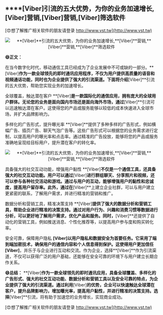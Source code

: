 ## ****[Viber]**引流的五大优势，为你的业务加速增长,**[Viber]**营销,**[Viber]**营销,**[Viber]**筛选软件**

[😍想了解推广相关软件的朋友请登录 http://www.vst.tw](http://www.vst.tw)

 <center><img src="https://vst.tw/MP4/tuiguang/png/0.png" alt="**[Viber]**引流的五大优势，为你的业务加速增长,**[Viber]**营销,**[Viber]**营销,**[Viber]**筛选软件"></center>

**😄正文：**

在当今数字化时代，移动通信工具已经成为了企业发展中不可或缺的一部分。**[Viber]**作为一款全球领先的即时通讯应用程序，不仅为用户提供高质量的语音和视频通话功能，同时也为企业提供了强大的引流渠道。下面将介绍**[Viber]**引流的五大优势，帮助您实现业务的加速增长。

全球覆盖，触达潜在客户
**[Viber]**是一款国际化的通信应用，拥有庞大的全球用户群体。无论您的业务是面向国内市场还是面向海外市场，通过**[Viber]**引流可以迅速触达潜在客户。这使得您的产品或服务能够以较低的成本快速进入全球市场，并扩大品牌影响力。

多样化的广告形式，提升曝光率
**[Viber]**提供了多种多样的广告形式，例如横幅广告、插页广告、聊天气泡广告等。这些广告形式可以根据您的业务需求进行定制，以提高用户的曝光率和点击率。通过精准的广告投放，能够将您的产品或服务准确地呈现给目标用户，提升潜在客户的转化率。

 <center><img src="https://vst.tw/MP4/tuiguang/png/5.png" alt="**[Viber]**引流的五大优势，为你的业务加速增长,**[Viber]**营销,**[Viber]**营销,**[Viber]**筛选软件"></center>

具备强大的社交互动功能，增强用户黏性
**[Viber]**不仅是一个通信工具，还具备强大的社交互动功能。用户可以通过**[Viber]**进行群组聊天、分享照片和视频，还可以参与各种社交活动和游戏。通过与用户的互动，能够增强用户的黏性和忠诚度，提高用户留存率。此外，通过在**[Viber]**上建立企业社群，可以与用户建立更紧密的联系，了解用户需求，并进行精准的营销和推广。

数据分析和营销工具，精准决策支持
**[Viber]**提供了强大的数据分析和营销工具，帮助企业进行精准的决策支持。通过对用户行为、兴趣和消费习惯等数据进行分析，可以更好地了解用户需求，优化产品和服务。同时，**[Viber]**还提供了自动化的营销工具，例如推送消息、个性化推荐等，以提高用户参与度和购买转化率。

安全可靠，保障用户隐私
**[Viber]**以用户隐私和数据安全为首要任务。它采用了端到端加密技术，确保用户的通信内容和个人信息得到保护。这使得用户更加信任**[Viber]**，并乐于与企业进行互动和交流。作为企业，选择**[Viber]**作为引流渠道，不仅可以获得广泛的用户基础，还能够在安全可靠的环境下与用户建立长期合作关系。

**😄总结：**
**[Viber]**作为一款全球领先的即时通讯应用，具备全球覆盖、多样化的广告形式、强大的社交互动功能、数据分析和营销工具以及安全可靠的特点，为企业提供了强大的引流渠道。通过利用**[Viber]**的优势，企业可以快速触达全球潜在客户，提升品牌影响力，增加曝光率，提高用户黏性，并进行精准的决策支持。选择**[Viber]**引流，将有助于加速您的业务增长，实现商业成功。

[😍想了解推广相关软件的朋友请登录 http://www.vst.tw](http://www.vst.tw)



